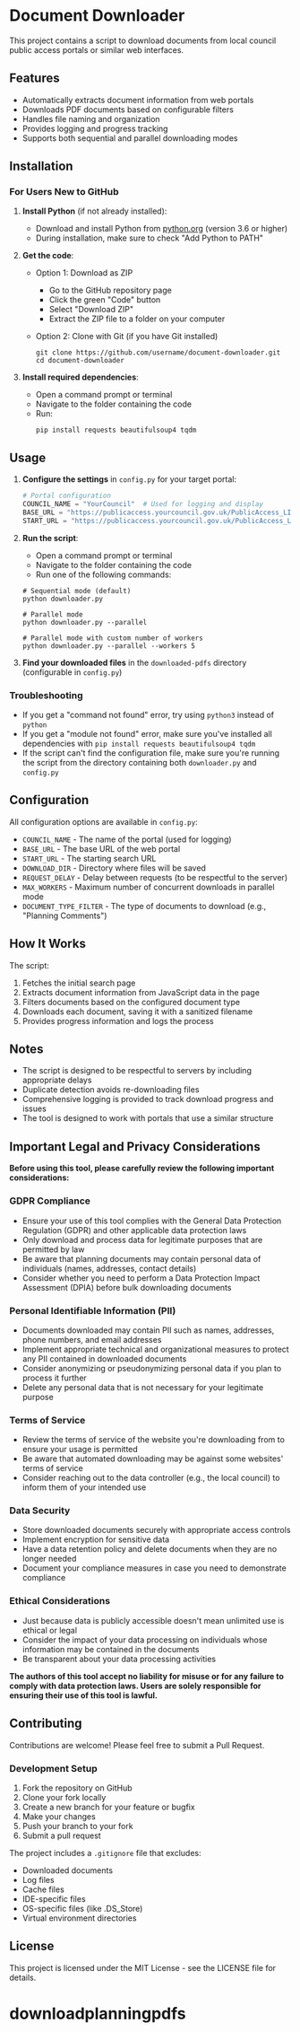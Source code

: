# Document Downloader

This project contains a script to download documents from local council public access portals or similar web interfaces.

## Features

- Automatically extracts document information from web portals
- Downloads PDF documents based on configurable filters
- Handles file naming and organization
- Provides logging and progress tracking
- Supports both sequential and parallel downloading modes

## Installation

### For Users New to GitHub

1. **Install Python** (if not already installed):
   - Download and install Python from [python.org](https://www.python.org/downloads/) (version 3.6 or higher)
   - During installation, make sure to check "Add Python to PATH"

2. **Get the code**:
   - Option 1: Download as ZIP
     - Go to the GitHub repository page
     - Click the green "Code" button
     - Select "Download ZIP"
     - Extract the ZIP file to a folder on your computer

   - Option 2: Clone with Git (if you have Git installed)
     ```
     git clone https://github.com/username/document-downloader.git
     cd document-downloader
     ```

3. **Install required dependencies**:
   - Open a command prompt or terminal
   - Navigate to the folder containing the code
   - Run:
     ```
     pip install requests beautifulsoup4 tqdm
     ```

## Usage

1. **Configure the settings** in `config.py` for your target portal:
   ```python
   # Portal configuration
   COUNCIL_NAME = "YourCouncil"  # Used for logging and display
   BASE_URL = "https://publicaccess.yourcouncil.gov.uk/PublicAccess_LIVE/"
   START_URL = "https://publicaccess.yourcouncil.gov.uk/PublicAccess_LIVE/SearchResult/RunThirdPartySearch?FileSystemid=PL&FOLDER1_REF=123456"
   ```

2. **Run the script**:
   - Open a command prompt or terminal
   - Navigate to the folder containing the code
   - Run one of the following commands:

   ```
   # Sequential mode (default)
   python downloader.py
   
   # Parallel mode
   python downloader.py --parallel
   
   # Parallel mode with custom number of workers
   python downloader.py --parallel --workers 5
   ```

3. **Find your downloaded files** in the `downloaded-pdfs` directory (configurable in `config.py`)

### Troubleshooting

- If you get a "command not found" error, try using `python3` instead of `python`
- If you get a "module not found" error, make sure you've installed all dependencies with `pip install requests beautifulsoup4 tqdm`
- If the script can't find the configuration file, make sure you're running the script from the directory containing both `downloader.py` and `config.py`

## Configuration

All configuration options are available in `config.py`:

- `COUNCIL_NAME` - The name of the portal (used for logging)
- `BASE_URL` - The base URL of the web portal
- `START_URL` - The starting search URL
- `DOWNLOAD_DIR` - Directory where files will be saved
- `REQUEST_DELAY` - Delay between requests (to be respectful to the server)
- `MAX_WORKERS` - Maximum number of concurrent downloads in parallel mode
- `DOCUMENT_TYPE_FILTER` - The type of documents to download (e.g., "Planning Comments")

## How It Works

The script:
1. Fetches the initial search page
2. Extracts document information from JavaScript data in the page
3. Filters documents based on the configured document type
4. Downloads each document, saving it with a sanitized filename
5. Provides progress information and logs the process

## Notes

- The script is designed to be respectful to servers by including appropriate delays
- Duplicate detection avoids re-downloading files
- Comprehensive logging is provided to track download progress and issues
- The tool is designed to work with portals that use a similar structure

## Important Legal and Privacy Considerations

**Before using this tool, please carefully review the following important considerations:**

### GDPR Compliance
- Ensure your use of this tool complies with the General Data Protection Regulation (GDPR) and other applicable data protection laws
- Only download and process data for legitimate purposes that are permitted by law
- Be aware that planning documents may contain personal data of individuals (names, addresses, contact details)
- Consider whether you need to perform a Data Protection Impact Assessment (DPIA) before bulk downloading documents

### Personal Identifiable Information (PII)
- Documents downloaded may contain PII such as names, addresses, phone numbers, and email addresses
- Implement appropriate technical and organizational measures to protect any PII contained in downloaded documents
- Consider anonymizing or pseudonymizing personal data if you plan to process it further
- Delete any personal data that is not necessary for your legitimate purpose

### Terms of Service
- Review the terms of service of the website you're downloading from to ensure your usage is permitted
- Be aware that automated downloading may be against some websites' terms of service
- Consider reaching out to the data controller (e.g., the local council) to inform them of your intended use

### Data Security
- Store downloaded documents securely with appropriate access controls
- Implement encryption for sensitive data
- Have a data retention policy and delete documents when they are no longer needed
- Document your compliance measures in case you need to demonstrate compliance

### Ethical Considerations
- Just because data is publicly accessible doesn't mean unlimited use is ethical or legal
- Consider the impact of your data processing on individuals whose information may be contained in the documents
- Be transparent about your data processing activities

**The authors of this tool accept no liability for misuse or for any failure to comply with data protection laws. Users are solely responsible for ensuring their use of this tool is lawful.**

## Contributing

Contributions are welcome! Please feel free to submit a Pull Request.

### Development Setup

1. Fork the repository on GitHub
2. Clone your fork locally
3. Create a new branch for your feature or bugfix
4. Make your changes
5. Push your branch to your fork
6. Submit a pull request

The project includes a `.gitignore` file that excludes:
- Downloaded documents
- Log files
- Cache files
- IDE-specific files
- OS-specific files (like .DS_Store)
- Virtual environment directories

## License

This project is licensed under the MIT License - see the LICENSE file for details.
# downloadplanningpdfs
